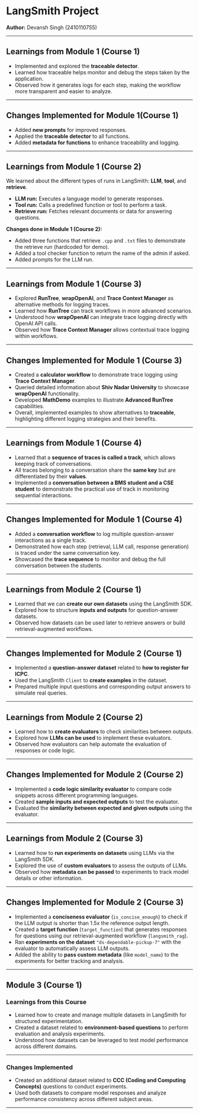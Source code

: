 # LangSmith  Project

**Author:** Devansh Singh (2410110755)

---


## Learnings from Module 1 (Course 1)
- Implemented and explored the **traceable detector**.  
- Learned how traceable helps monitor and debug the steps taken by the application.  
- Observed how it generates logs for each step, making the workflow more transparent and easier to analyze.

---

## Changes Implemented for Module 1(Course 1)
- Added **new prompts** for improved responses.  
- Applied the **traceable detector** to all functions.  
- Added **metadata for functions** to enhance traceability and logging.

---

## Learnings from Module 1 (Course 2)
We learned about the different types of runs in LangSmith: **LLM**, **tool**, and **retrieve**.  

- **LLM run:** Executes a language model to generate responses.  
- **Tool run:** Calls a predefined function or tool to perform a task.  
- **Retrieve run:** Fetches relevant documents or data for answering questions.  

**Changes done in Module 1 (Course 2):**  
- Added three functions that retrieve `.cpp` and `.txt` files to demonstrate the retrieve run (hardcoded for demo).  
- Added a tool checker function to return the name of the admin if asked.  
- Added prompts for the LLM run.
  
---
## Learnings from Module 1 (Course 3)
- Explored **RunTree**, **wrapOpenAI**, and **Trace Context Manager** as alternative methods for logging traces.  
- Learned how **RunTree** can track workflows in more advanced scenarios.  
- Understood how **wrapOpenAI** can integrate trace logging directly with OpenAI API calls.  
- Observed how **Trace Context Manager** allows contextual trace logging within workflows.

---

## Changes Implemented for Module 1 (Course 3)
- Created a **calculator workflow** to demonstrate trace logging using **Trace Context Manager**.  
- Queried detailed information about **Shiv Nadar University** to showcase **wrapOpenAI** functionality.  
- Developed **MathDemo** examples to illustrate **Advanced RunTree** capabilities.  
- Overall, implemented examples to show alternatives to **traceable**, highlighting different logging strategies and their benefits.

---

## Learnings from Module 1 (Course 4)
- Learned that a **sequence of traces is called a track**, which allows keeping track of conversations.  
- All traces belonging to a conversation share the **same key** but are differentiated by their **values**.  
- Implemented a **conversation between a BMS student and a CSE student** to demonstrate the practical use of track in monitoring sequential interactions.

---

## Changes Implemented for Module 1 (Course 4)
- Added a **conversation workflow** to log multiple question-answer interactions as a single track.  
- Demonstrated how each step (retrieval, LLM call, response generation) is traced under the same conversation key.  
- Showcased the **trace sequence** to monitor and debug the full conversation between the students.

---

## Learnings from Module 2 (Course 1)
- Learned that we can **create our own datasets** using the LangSmith SDK.  
- Explored how to structure **inputs and outputs** for question-answer datasets.  
- Observed how datasets can be used later to retrieve answers or build retrieval-augmented workflows.

---

## Changes Implemented for Module 2 (Course 1)
- Implemented a **question-answer dataset** related to **how to register for ICPC**.  
- Used the LangSmith `Client` to **create examples** in the dataset.  
- Prepared multiple input questions and corresponding output answers to simulate real queries.

---

## Learnings from Module 2 (Course 2)
- Learned how to **create evaluators** to check similarities between outputs.  
- Explored how **LLMs can be used** to implement these evaluators.  
- Observed how evaluators can help automate the evaluation of responses or code logic.

---

## Changes Implemented for Module 2 (Course 2)
- Implemented a **code logic similarity evaluator** to compare code snippets across different programming languages.  
- Created **sample inputs and expected outputs** to test the evaluator.  
- Evaluated the **similarity between expected and given outputs** using the evaluator.

---

## Learnings from Module 2 (Course 3)
- Learned how to **run experiments on datasets** using LLMs via the LangSmith SDK.  
- Explored the use of **custom evaluators** to assess the outputs of LLMs.  
- Observed how **metadata can be passed** to experiments to track model details or other information.  

---

## Changes Implemented for Module 2 (Course 3)
- Implemented a **conciseness evaluator** (`is_concise_enough`) to check if the LLM output is shorter than 1.5x the reference output length.  
- Created a **target function** (`target_function`) that generates responses for questions using our retrieval-augmented workflow (`langsmith_rag`).  
- Ran **experiments on the dataset** `"ds-dependable-pickup-7"` with the evaluator to automatically assess LLM outputs.  
- Added the ability to **pass custom metadata** (like `model_name`) to the experiments for better tracking and analysis.

---

## Module 3 (Course 1)

### Learnings from this Course
- Learned how to create and manage multiple datasets in LangSmith for structured experimentation.
- Created a dataset related to **environment-based questions** to perform evaluation and analysis experiments.
- Understood how datasets can be leveraged to test model performance across different domains.

---

### Changes Implemented
- Created an additional dataset related to **CCC (Coding and Computing Concepts)** questions to conduct experiments.
- Used both datasets to compare model responses and analyze performance consistency across different subject areas.

---
